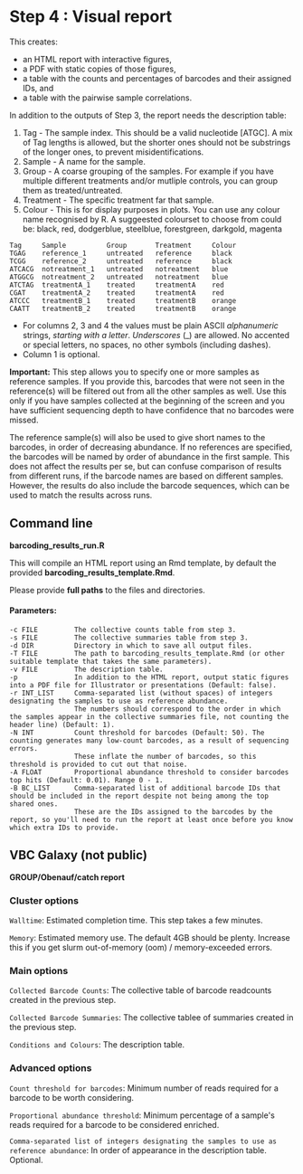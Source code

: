 # Step 4 : Visual report

This creates:

* an HTML report with interactive figures,
* a PDF with static copies of those figures,
* a table with the counts and percentages of barcodes and their assigned IDs, and
* a table with the pairwise sample correlations.

In addition to the outputs of Step 3, the report needs the description table:

1. Tag - The sample index. This should be a valid nucleotide [ATGC]. A mix of Tag lengths is allowed, but the shorter ones should not be substrings of the longer ones, to prevent misidentifications.
2. Sample - A name for the sample.
3. Group - A coarse grouping of the samples. For example if you have multiple different treatments and/or mutliple controls, you can group them as treated/untreated.
4. Treatment - The specific treatment far that sample.
5. Colour - This is for display purposes in plots. You can use any colour name recognised by R. A suggeested colourset to choose from could be: black, red, dodgerblue, steelblue, forestgreen, darkgold, magenta

```
Tag     Sample          Group       Treatment     Colour
TGAG    reference_1     untreated   reference     black
TCGG    reference_2     untreated   reference     black
ATCACG  notreatment_1   untreated   notreatment   blue
ATGGCG  notreatment_2   untreated   notreatment   blue
ATCTAG  treatmentA_1    treated     treatmentA    red
CGAT    treatmentA_2    treated     treatmentA    red
ATCCC   treatmentB_1    treated     treatmentB    orange
CAATT   treatmentB_2    treated     treatmentB    orange
```

* For columns 2, 3 and 4 the values must be plain ASCII *alphanumeric* strings, *starting with a letter*. *Underscores* (_) are allowed. No accented or special letters, no spaces, no other symbols (including dashes).
* Column 1 is optional.


**Important:** This step allows you to specify one or more samples as reference samples. If you provide this, barcodes that were not seen in the reference(s) will be filtered out from all the other samples as well. Use this only if you have samples collected at the beginning of the screen and you have sufficient sequencing depth to have confidence that no barcodes were missed.

The reference sample(s) will also be used to give short names to the barcodes, in order of decreasing abundance. If no references are specified, the barcodes will be named by order of abundance in the first sample. This does not affect the results per se, but can confuse comparison of results from different runs, if the barcode names are based on different samples. However, the results do also include the barcode sequences, which can be used to match the results across runs.


## Command line 

**barcoding_results_run.R**

This will compile an HTML report using an Rmd template, by default the provided **barcoding_results_template.Rmd**.

Please provide **full paths** to the files and directories.

#### Parameters:

```
-c FILE         The collective counts table from step 3.
-s FILE         The collective summaries table from step 3.
-d DIR          Directory in which to save all output files.
-T FILE         The path to barcoding_results_template.Rmd (or other suitable template that takes the same parameters).
-v FILE         The description table.
-p              In addition to the HTML report, output static figures into a PDF file for Illustrator or presentations (Default: false).
-r INT_LIST     Comma-separated list (without spaces) of integers designating the samples to use as reference abundance.
                The numbers should correspond to the order in which  the samples appear in the collective summaries file, not counting the header line) (Default: 1).
-N INT          Count threshold for barcodes (Default: 50). The counting generates many low-count barcodes, as a result of sequencing errors.
                These inflate the number of barcodes, so this threshold is provided to cut out that noise.
-A FLOAT        Proportional abundance threshold to consider barcodes top hits (Default: 0.01). Range 0 - 1.
-B BC_LIST      Comma-separated list of additional barcode IDs that should be included in the report despite not being among the top shared ones.
                These are the IDs assigned to the barcodes by the report, so you'll need to run the report at least once before you know which extra IDs to provide.
```

## VBC Galaxy (not public)

**GROUP/Obenauf/catch report**

### Cluster options

`Walltime`: Estimated completion time. This step takes a few minutes.

`Memory`: Estimated memory use. The default 4GB should be plenty. Increase this if you get slurm out-of-memory (oom) / memory-exceeded errors.

### Main options

`Collected Barcode Counts`: The collective table of barcode readcounts created in the previous step.

`Collected Barcode Summaries`: The collective tablee of summaries created in the previous step.

`Conditions and Colours`: The description table.

### Advanced options

`Count threshold for barcodes`: Minimum number of reads required for a barcode to be worth considering.

`Proportional abundance threshold`: Minimum percentage of a sample's reads required for a barcode to be considered enriched.

`Comma-separated list of integers designating the samples to use as reference abundance`: In order of appearance in the description table. Optional.

